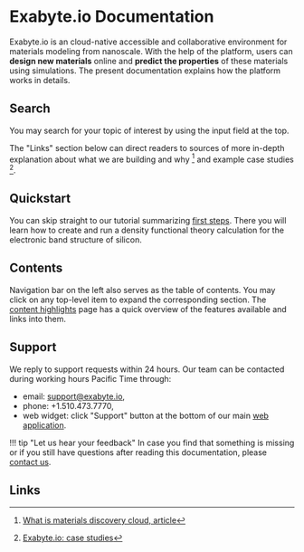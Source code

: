 # Exabyte.io Documentation

Exabyte.io is an cloud-native accessible and collaborative environment for materials modeling from nanoscale. With the help of the platform, users can **design new materials** online and **predict the properties** of these materials using simulations. The present documentation explains how the platform works in details. 

## Search

You may search for your topic of interest by using the input field at the top.

The "Links" section below can direct readers to sources of more in-depth explanation about what we are building and why [^1] and example case studies [^2].

## Quickstart

You can skip straight to our tutorial summarizing [first steps](getting-started/run-first-simulation/web-interface.md). There you will learn how to create and run a density functional theory calculation for the electronic band structure of silicon.

## Contents

Navigation bar on the left also serves as the table of contents. You may click on any top-level item to expand the corresponding section. The [content highlights](getting-started/content-highlights.md) page has a quick overview of the features available and links into them.

## Support

We reply to support requests within 24 hours. Our team can be contacted during working hours Pacific Time through:

- email: <a href="mailto:support@exabyte.io" target="_blank">support@exabyte.io</a>,
- phone: +1.510.473.7770,
- web widget: click "Support" button at the bottom of our main <a href="https://platform.exabyte.io" target="_blank">web application</a>.

!!! tip "Let us hear your feedback"
    In case you find that something is missing or if you still have questions after reading this documentation, please <a class="text-muted" href="mailto:support@exabyte.io" target="_blank">contact us</a>.

## Links

[^1]: [What is materials discovery cloud, article](https://www.linkedin.com/pulse/how-we-design-world-tomorrow-what-materials-discovery-timur-bazhirov)
[^2]: [Exabyte.io: case studies](https://exabyte.io/#case-study)
